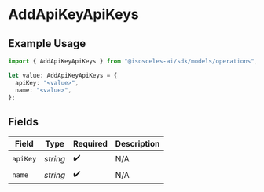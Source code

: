 # AddApiKeyApiKeys

## Example Usage

```typescript
import { AddApiKeyApiKeys } from "@isosceles-ai/sdk/models/operations";

let value: AddApiKeyApiKeys = {
  apiKey: "<value>",
  name: "<value>",
};
```

## Fields

| Field              | Type               | Required           | Description        |
| ------------------ | ------------------ | ------------------ | ------------------ |
| `apiKey`           | *string*           | :heavy_check_mark: | N/A                |
| `name`             | *string*           | :heavy_check_mark: | N/A                |